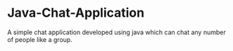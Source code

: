 # Java-Chat-Application
A simple chat application developed using java which can chat any number of people like a group.
